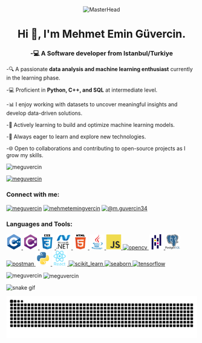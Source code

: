 <div align="center">
  <img src="https://i.pinimg.com/originals/e4/26/70/e426702edf874b181aced1e2fa5c6cde.gif" alt="MasterHead" />
</div>
<h1 align="center">Hi 👋, I'm Mehmet Emin Güvercin.</h1>
<h3 align="center">-💻 A Software developer from Istanbul/Turkiye</h3>

-🔍 A passionate **data analysis and machine learning enthusiast** currently in the learning phase.

-💻 Proficient in **Python, C++, and SQL** at intermediate level.

-📊 I enjoy working with datasets to uncover meaningful insights and develop data-driven solutions.

-🤖 Actively learning to build and optimize machine learning models.

-🚀 Always eager to learn and explore new technologies.

-🌐 Open to collaborations and contributing to open-source projects as I grow my skills.

<p align="left"> <img src="https://komarev.com/ghpvc/?username=meguvercin&label=Profile%20views&color=0e75b6&style=flat" alt="meguvercin" /> </p>

<p align="left"> <a href="https://github.com/ryo-ma/github-profile-trophy"><img src="https://github-profile-trophy.vercel.app/?username=meguvercin" alt="meguvercin" /></a> </p>

<h3 align="left">Connect with me:</h3>
<p align="left">
<a href="https://linkedin.com/in/meguvercin" target="blank"><img align="center" src="https://raw.githubusercontent.com/rahuldkjain/github-profile-readme-generator/master/src/images/icons/Social/linked-in-alt.svg" alt="meguvercin" height="30" width="40" /></a>
<a href="https://kaggle.com/mehmetemingvercin" target="blank"><img align="center" src="https://raw.githubusercontent.com/rahuldkjain/github-profile-readme-generator/master/src/images/icons/Social/kaggle.svg" alt="mehmetemingvercin" height="30" width="40" /></a>
<a href="https://medium.com/@m.guvercin34" target="blank"><img align="center" src="https://raw.githubusercontent.com/rahuldkjain/github-profile-readme-generator/master/src/images/icons/Social/medium.svg" alt="@m.guvercin34" height="30" width="40" /></a>
</p>

<h3 align="left">Languages and Tools:</h3>
<p align="left"> <a href="https://www.w3schools.com/cpp/" target="_blank" rel="noreferrer"> <img src="https://raw.githubusercontent.com/devicons/devicon/master/icons/cplusplus/cplusplus-original.svg" alt="cplusplus" width="40" height="40"/> </a> <a href="https://www.w3schools.com/cs/" target="_blank" rel="noreferrer"> <img src="https://raw.githubusercontent.com/devicons/devicon/master/icons/csharp/csharp-original.svg" alt="csharp" width="40" height="40"/> </a> <a href="https://www.w3schools.com/css/" target="_blank" rel="noreferrer"> <img src="https://raw.githubusercontent.com/devicons/devicon/master/icons/css3/css3-original-wordmark.svg" alt="css3" width="40" height="40"/> </a> <a href="https://dotnet.microsoft.com/" target="_blank" rel="noreferrer"> <img src="https://raw.githubusercontent.com/devicons/devicon/master/icons/dot-net/dot-net-original-wordmark.svg" alt="dotnet" width="40" height="40"/> </a> <a href="https://www.w3.org/html/" target="_blank" rel="noreferrer"> <img src="https://raw.githubusercontent.com/devicons/devicon/master/icons/html5/html5-original-wordmark.svg" alt="html5" width="40" height="40"/> </a> <a href="https://www.java.com" target="_blank" rel="noreferrer"> <img src="https://raw.githubusercontent.com/devicons/devicon/master/icons/java/java-original.svg" alt="java" width="40" height="40"/> </a> <a href="https://developer.mozilla.org/en-US/docs/Web/JavaScript" target="_blank" rel="noreferrer"> <img src="https://raw.githubusercontent.com/devicons/devicon/master/icons/javascript/javascript-original.svg" alt="javascript" width="40" height="40"/> </a> <a href="https://opencv.org/" target="_blank" rel="noreferrer"> <img src="https://www.vectorlogo.zone/logos/opencv/opencv-icon.svg" alt="opencv" width="40" height="40"/> </a> <a href="https://pandas.pydata.org/" target="_blank" rel="noreferrer"> <img src="https://raw.githubusercontent.com/devicons/devicon/2ae2a900d2f041da66e950e4d48052658d850630/icons/pandas/pandas-original.svg" alt="pandas" width="40" height="40"/> </a> <a href="https://www.postgresql.org" target="_blank" rel="noreferrer"> <img src="https://raw.githubusercontent.com/devicons/devicon/master/icons/postgresql/postgresql-original-wordmark.svg" alt="postgresql" width="40" height="40"/> </a> <a href="https://postman.com" target="_blank" rel="noreferrer"> <img src="https://www.vectorlogo.zone/logos/getpostman/getpostman-icon.svg" alt="postman" width="40" height="40"/> </a> <a href="https://www.python.org" target="_blank" rel="noreferrer"> <img src="https://raw.githubusercontent.com/devicons/devicon/master/icons/python/python-original.svg" alt="python" width="40" height="40"/> </a> <a href="https://reactjs.org/" target="_blank" rel="noreferrer"> <img src="https://raw.githubusercontent.com/devicons/devicon/master/icons/react/react-original-wordmark.svg" alt="react" width="40" height="40"/> </a> <a href="https://scikit-learn.org/" target="_blank" rel="noreferrer"> <img src="https://upload.wikimedia.org/wikipedia/commons/0/05/Scikit_learn_logo_small.svg" alt="scikit_learn" width="40" height="40"/> </a> <a href="https://seaborn.pydata.org/" target="_blank" rel="noreferrer"> <img src="https://seaborn.pydata.org/_images/logo-mark-lightbg.svg" alt="seaborn" width="40" height="40"/> </a> <a href="https://www.tensorflow.org" target="_blank" rel="noreferrer"> <img src="https://www.vectorlogo.zone/logos/tensorflow/tensorflow-icon.svg" alt="tensorflow" width="40" height="40"/> </a> </p>

<p><img align="left" src="https://github-readme-stats.vercel.app/api/top-langs?username=meguvercin&show_icons=true&locale=en&layout=compact" alt="meguvercin" /></p>

<p>&nbsp;<img align="center" src="https://github-readme-stats.vercel.app/api?username=meguvercin&show_icons=true&locale=en" alt="meguvercin" /></p>

![snake gif](https://github.com/meguvercin/meguvercin/blob/output/github-contribution-grid-snake.gif)

<picture>
  <source media="(prefers-color-scheme: dark)" srcset="https://raw.githubusercontent.com/meguvercin/meguvercin/output/github-contribution-grid-snake-dark.svg">
  <source media="(prefers-color-scheme: light)" srcset="https://raw.githubusercontent.com/meguvercin/meguvercin/output/github-contribution-grid-snake.svg">
  <img alt="github contribution grid snake animation" src="https://raw.githubusercontent.com/meguvercin/meguvercin/output/github-contribution-grid-snake.svg">
</picture>
